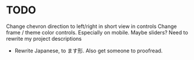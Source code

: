 # TODO

Change chevron direction to left/right in short view in controls
Change frame / theme color controls. Especially on mobile. Maybe sliders?
Need to rewrite my project descriptions
  - Rewrite Japanese, to ます形. Also get someone to proofread.